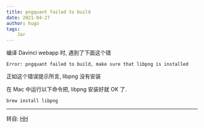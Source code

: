 ```yaml
---
title: pngquant failed to build
date: 2021-04-27
author: hugo
tags:
    Jar
---
```


编译 Davinci webapp 时, 遇到了下面这个错

```
Error: pngquant failed to build, make sure that libpng is installed
```

正如这个错误提示所言, libpng 没有安装

在 Mac 中运行以下命令把, libpng 安装好就 OK 了.

```
brew install libpng
```

---
转自: [HH](http://www.hugohuang.xyz/)
